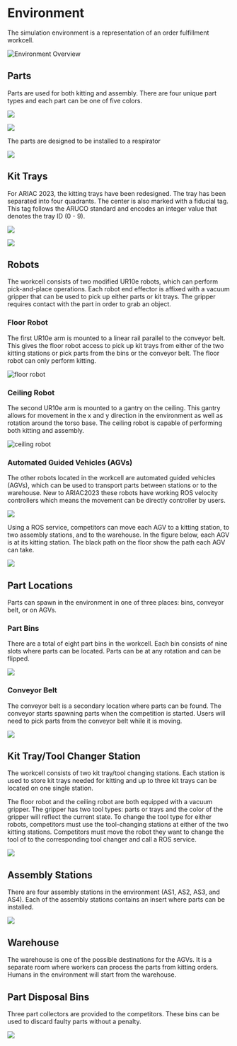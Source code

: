 # Environment

The simulation environment is a representation of an order fulfillment workcell.

![Environment Overview](../images/environment_overview.png)

## Parts

Parts are used for both kitting and assembly. There are four unique part types and each part can be one of five colors.

![](../images/part_types.png)

![](../images/part_colors.png)

The parts are designed to be installed to a respirator

![](../images/respirator.png)

## Kit Trays

For ARIAC 2023, the kitting trays have been redesigned. The tray has been separated into four quadrants. The center is also marked with a fiducial tag. This tag follows the ARUCO standard and encodes an integer value that denotes the tray ID (0 - 9).

![](../images/kit_tray.png)

![](../images/marker_ids.png)

## Robots

The workcell consists of two modified UR10e robots, which can perform pick-and-place operations. Each robot end effector is affixed with a vacuum gripper that can be used to pick up either parts or kit trays. The gripper requires contact with the part in order to grab an object.

### Floor Robot

The first UR10e arm is mounted to a linear rail parallel to the conveyor belt. This gives the floor robot access to pick up kit trays from either of the two kitting stations or pick parts from the bins or the conveyor belt. The floor robot can only perform kitting.

![floor robot](../images/FloorRobot.png)

### Ceiling Robot

The second UR10e arm is mounted to a gantry on the ceiling. This gantry allows for movement in the x and y direction in the environment as well as rotation around the torso base. The ceiling robot is capable of performing both kitting and assembly.

![ceiling robot](../images/CeilingRobot.jpeg)


### Automated Guided Vehicles (AGVs)

The other robots located in the workcell are automated guided vehicles (AGVs), which can be used to transport parts between stations or to the warehouse. New to ARIAC2023 these robots have working ROS velocity controllers which means the movement can be directly controller by users. 

![](../images/AGV.png)

Using a ROS service, competitors can move each AGV to a kitting station, to two assembly stations, and to the warehouse. In the figure below, each AGV is at its kitting station. The black path on the floor show the path each AGV can take. 

![](../images/AGVStation.png)

## Part Locations

Parts can spawn in the environment in one of three places: bins, conveyor belt, or on AGVs.

### Part Bins

There are a total of eight part bins in the workcell. Each bin consists of nine slots where parts can be located. Parts can be at any rotation and can be flipped. 

![](../images/PartBin.png)

### Conveyor Belt

The conveyor belt is a secondary location where parts can be found. The conveyor starts spawning parts when the competition is started. Users will need to pick parts from the conveyor belt while it is moving. 

![](../images/ConveyorSequential.png)

## Kit Tray/Tool Changer Station

The workcell consists of two kit tray/tool changing stations. Each station is used to store kit trays needed for kitting and up to three kit trays can be located on one single station.

The floor robot and the ceiling robot are both equipped with a vacuum gripper. The gripper has two tool types: parts or trays and the color of the gripper will reflect the current state. To change the tool type for either robots, competitors must use the tool-changing stations at either of the two kitting stations. Competitors must move the robot they want to change the tool of to the corresponding tool changer and call a ROS service.

![](../images/Table.png)

## Assembly Stations

There are four assembly stations in the environment (AS1, AS2, AS3, and AS4). Each of the assembly stations contains an insert where parts can be installed. 

![](../images/assemnbly_station.png)

## Warehouse

The warehouse is one of the possible destinations for the AGVs. It is a separate room where workers can process the parts from kitting orders. Humans in the environment will start from the warehouse. 

## Part Disposal Bins

Three part collectors are provided to the competitors. These bins can be used to discard faulty parts without a penalty.

![](../images/DisposableBin.png)





